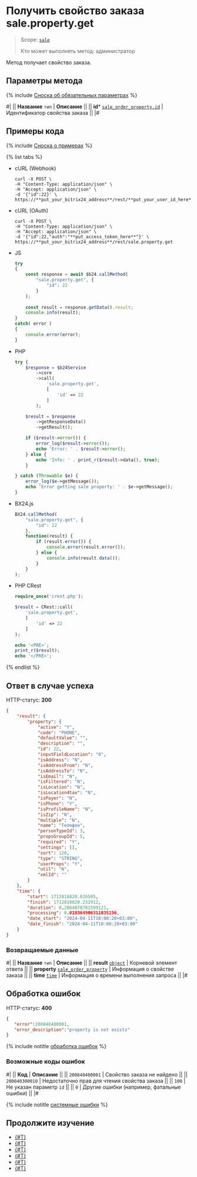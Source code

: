# Получить свойство заказа sale.property.get

> Scope: [`sale`](../../scopes/permissions.md)
>
> Кто может выполнять метод: администратор

Метод получает свойство заказа. 

## Параметры метода

{% include [Сноска об обязательных параметрах](../../../_includes/required.md) %}

#|
|| **Название**
`тип` | **Описание** ||
|| **id***
[`sale_order_property.id`](../data-types.md) | Идентификатор свойства заказа ||
|#

## Примеры кода

{% include [Сноска о примерах](../../../_includes/examples.md) %}

{% list tabs %}

- cURL (Webhook)

    ```http
    curl -X POST \
    -H "Content-Type: application/json" \
    -H "Accept: application/json" \
    -d '{"id":22}' \
    https://**put_your_bitrix24_address**/rest/**put_your_user_id_here**/**put_your_webbhook_here**/sale.property.get
    ```

- cURL (OAuth)

    ```http
    curl -X POST \
    -H "Content-Type: application/json" \
    -H "Accept: application/json" \
    -d '{"id":22,"auth":"**put_access_token_here**"}' \
    https://**put_your_bitrix24_address**/rest/sale.property.get
    ```

- JS


    ```js
    try
    {
    	const response = await $b24.callMethod(
    		"sale.property.get", {
    			"id": 22
    		}
    	);
    	
    	const result = response.getData().result;
    	console.info(result);
    }
    catch( error )
    {
    	console.error(error);
    }
    ```

- PHP


    ```php
    try {
        $response = $b24Service
            ->core
            ->call(
                'sale.property.get',
                [
                    'id' => 22
                ]
            );
    
        $result = $response
            ->getResponseData()
            ->getResult();
    
        if ($result->error()) {
            error_log($result->error());
            echo 'Error: ' . $result->error();
        } else {
            echo 'Info: ' . print_r($result->data(), true);
        }
    
    } catch (Throwable $e) {
        error_log($e->getMessage());
        echo 'Error getting sale property: ' . $e->getMessage();
    }
    ```

- BX24.js

    ```js
    BX24.callMethod(
        "sale.property.get", {
            "id": 22
        },
        function(result) {
            if (result.error()) {
                console.error(result.error());
            } else {
                console.info(result.data());
            }
        }
    );
    ```

- PHP CRest

    ```php
    require_once('crest.php');

    $result = CRest::call(
        'sale.property.get',
        [
            'id' => 22
        ]
    );

    echo '<PRE>';
    print_r($result);
    echo '</PRE>';
    ```

{% endlist %}

## Ответ в случае успеха

HTTP-статус: **200**

```json
{
    "result": {
        "property": {
            "active": "Y",
            "code": "PHONE",
            "defaultValue": "",
            "description": "",
            "id": 22,
            "inputFieldLocation": "0",
            "isAddress": "N",
            "isAddressFrom": "N",
            "isAddressTo": "N",
            "isEmail": "N",
            "isFiltered": "N",
            "isLocation": "N",
            "isLocation4tax": "N",
            "isPayer": "N",
            "isPhone": "Y",
            "isProfileName": "N",
            "isZip": "N",
            "multiple": "N",
            "name": "Телефон",
            "personTypeId": 3,
            "propsGroupId": 5,
            "required": "Y",
            "settings": [],
            "sort": 120,
            "type": "STRING",
            "userProps": "Y",
            "util": "N",
            "xmlId": ""
        }
    },
    "time": {
        "start": 1712818820.026505,
        "finish": 1712818820.232912,
        "duration": 0.2064070701599121,
        "processing": 0.018364906311035156,
        "date_start": "2024-04-11T10:00:20+03:00",
        "date_finish": "2024-04-11T10:00:20+03:00"
    }
}
```

### Возвращаемые данные

#|
|| **Название**
`тип` | **Описание** ||
|| **result**
[`object`](../../data-types.md) | Корневой элемент ответа ||
|| **property**
[`sale_order_property`](../data-types.md) | Информация о свойстве заказа ||
|| **time**
[`time`](../../data-types.md) | Информация о времени выполнения запроса ||
|#

## Обработка ошибок

HTTP-статус: **400**

```json
{
   "error":200840400001,
   "error_description":"property is not exists"
}
```

{% include notitle [обработка ошибок](../../../_includes/error-info.md) %}

### Возможные коды ошибок

#|
|| **Код** | **Описание** ||
|| `200840400001` | Свойство заказа не найдено ||
|| `200040300010` | Недостаточно прав для чтения свойства заказа ||
|| `100` | Не указан параметр `id` ||
|| `0` | Другие ошибки (например, фатальные ошибки) ||
|#

{% include notitle [системные ошибки](../../../_includes/system-errors.md) %}

## Продолжите изучение

- [{#T}](./index.md)
- [{#T}](./sale-property-add.md)
- [{#T}](./sale-property-update.md)
- [{#T}](./sale-property-list.md)
- [{#T}](./sale-property-delete.md)
- [{#T}](./sale-property-get-fields-by-type.md)